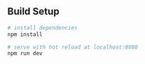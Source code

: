 

## Build Setup

``` bash
# install dependencies
npm install

# serve with hot reload at localhost:8080
npm run dev


```